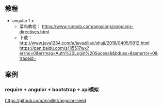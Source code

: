 ## 教程  
+ angular 1.x
    + 菜鸟教程：
    https://www.runoob.com/angularjs/angularjs-directives.html  
    + 下载：  
    http://www.java1234.com/a/javaziliao/shuji/2016/0405/5912.html  
    https://pan.baidu.com/s/1i5517wx?errno=0&errmsg=Auth%20Login%20Sucess&&bduss=&ssnerror=0&traceid=  

## 案例  
### require + angular + bootstrap + api模拟  
https://github.com/mmillet/angular-seed  